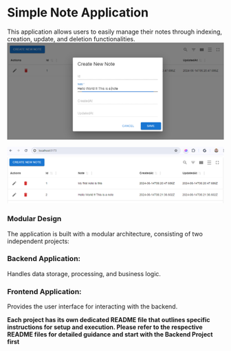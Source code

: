 # Simple Note Application

This application allows users to easily manage their notes through  indexing, creation, update, and deletion functionalities.
![Create new note](create_new_note.png)
 
![Notes](grid.png)

### Modular Design

The application is built with a modular architecture, consisting of two independent projects:

### Backend Application: 
Handles data storage, processing, and business logic.

### Frontend Application: 
Provides the user interface for interacting with the backend.


<b>Each project has its own dedicated README file that outlines specific instructions for setup and execution.
Please refer to the respective README files for detailed guidance and start with the Backend Project first</b>

 
